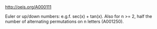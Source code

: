 http://oeis.org/A000111

Euler or up/down numbers: e.g.f. sec(x) + tan(x). Also for n >= 2, half the number of alternating permutations on n letters (A001250).

